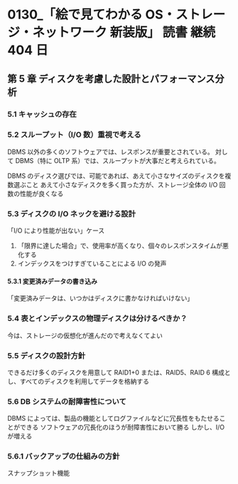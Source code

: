 # 0130\_「絵で見てわかる OS・ストレージ・ネットワーク 新装版」 読書 継続 404 日

## 第 5 章 ディスクを考慮した設計とパフォーマンス分析

### 5.1 キャッシュの存在

### 5.2 スループット（I/O 数）重視で考える

DBMS 以外の多くのソフトウェアでは、レスポンスが重要とされている。
対して DBMS（特に OLTP 系）では、スループットが大事だと考えられている。

DBMS のディスク選びでは、可能であれば、あえて小さなサイズのディスクを複数選ぶこと
あえて小さなディスクを多く買った方が、ストレージ全体の I/O 回数の性能が良くなる

### 5.3 ディスクの I/O ネックを避ける設計

「I/O により性能が出ない」ケース

1. 「限界に達した場合」で、使用率が高くなり、個々のレスポンスタイムが悪化する
2. インデックスをつけすぎていることによる I/O の発声

#### 5.3.1 変更済みデータの書き込み

「変更済みデータは、いつかはディスクに書かなければいけない」

### 5.4 表とインデックスの物理ディスクは分けるべきか？

今は、ストレージの仮想化が進んだので考えなくてよい

### 5.5 ディスクの設計方針

できるだけ多くのディスクを用意して RAID1+0 または、RAID5、RAID 6 構成とし、すべてのディスクを利用してデータを格納する

### 5.6 DB システムの耐障害性について

DBMS によっては、製品の機能としてログファイルなどに冗長性をもたせることができる
ソフトウェアの冗長化のほうが耐障害性において勝る
しかし、I/O が増える

### 5.6.1 バックアップの仕組みの方針

スナップショット機能

